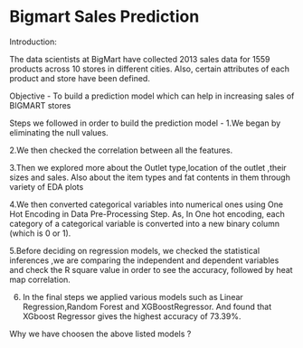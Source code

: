 # Bigmart Sales Prediction 

Introduction:

The data scientists at BigMart have collected 2013 sales data for 1559 products 
across 10 stores in different cities. Also, certain attributes of each product 
and store have been defined.

Objective - To build a prediction model which can help in increasing sales of BIGMART stores

Steps we followed in order to build the prediction model - 
1.We began by eliminating the null values.

2.We then checked the correlation between all the features.

3.Then we explored more about the Outlet type,location of the outlet ,their sizes and sales.
Also about the item types and fat contents in them through variety of EDA plots

4.We then converted categorical variables into numerical ones using One Hot Encoding in Data Pre-Processing Step.
As, In One hot encoding, each category of a categorical variable is converted into a new binary column (which is 0 or 1).

5.Before deciding on regression models, we checked the statistical inferences ,we are comparing the independent and dependent variables and check the R square value in order to see the accuracy, followed by heat map correlation.

6. In the final steps we applied various models such as Linear Regression,Random Forest and XGBoostRegressor.
And found that XGboost Regressor gives the highest accuracy of 73.39%.

Why we have choosen the above listed models ?




